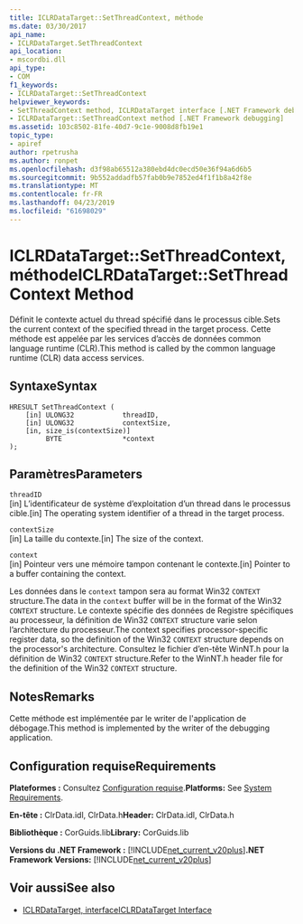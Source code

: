 ```yaml
---
title: ICLRDataTarget::SetThreadContext, méthode
ms.date: 03/30/2017
api_name:
- ICLRDataTarget.SetThreadContext
api_location:
- mscordbi.dll
api_type:
- COM
f1_keywords:
- ICLRDataTarget::SetThreadContext
helpviewer_keywords:
- SetThreadContext method, ICLRDataTarget interface [.NET Framework debugging]
- ICLRDataTarget::SetThreadContext method [.NET Framework debugging]
ms.assetid: 103c8502-81fe-40d7-9c1e-9008d8fb19e1
topic_type:
- apiref
author: rpetrusha
ms.author: ronpet
ms.openlocfilehash: d3f98ab65512a380ebd4dc0ecd50e36f94a6d6b5
ms.sourcegitcommit: 9b552addadfb57fab0b9e7852ed4f1f1b8a42f8e
ms.translationtype: MT
ms.contentlocale: fr-FR
ms.lasthandoff: 04/23/2019
ms.locfileid: "61698029"
---
```

# <a name="iclrdatatargetsetthreadcontext-method"></a><span data-ttu-id="b2326-102">ICLRDataTarget::SetThreadContext, méthode</span><span class="sxs-lookup"><span data-stu-id="b2326-102">ICLRDataTarget::SetThreadContext Method</span></span>
<span data-ttu-id="b2326-103">Définit le contexte actuel du thread spécifié dans le processus cible.</span><span class="sxs-lookup"><span data-stu-id="b2326-103">Sets the current context of the specified thread in the target process.</span></span> <span data-ttu-id="b2326-104">Cette méthode est appelée par les services d’accès de données common language runtime (CLR).</span><span class="sxs-lookup"><span data-stu-id="b2326-104">This method is called by the common language runtime (CLR) data access services.</span></span>  
  
## <a name="syntax"></a><span data-ttu-id="b2326-105">Syntaxe</span><span class="sxs-lookup"><span data-stu-id="b2326-105">Syntax</span></span>  
  
```  
HRESULT SetThreadContext (  
    [in] ULONG32            threadID,  
    [in] ULONG32            contextSize,  
    [in, size_is(contextSize)]   
         BYTE               *context  
);  
```  
  
## <a name="parameters"></a><span data-ttu-id="b2326-106">Paramètres</span><span class="sxs-lookup"><span data-stu-id="b2326-106">Parameters</span></span>  
 `threadID`  
 <span data-ttu-id="b2326-107">[in] L’identificateur de système d’exploitation d’un thread dans le processus cible.</span><span class="sxs-lookup"><span data-stu-id="b2326-107">[in] The operating system identifier of a thread in the target process.</span></span>  
  
 `contextSize`  
 <span data-ttu-id="b2326-108">[in] La taille du contexte.</span><span class="sxs-lookup"><span data-stu-id="b2326-108">[in] The size of the context.</span></span>  
  
 `context`  
 <span data-ttu-id="b2326-109">[in] Pointeur vers une mémoire tampon contenant le contexte.</span><span class="sxs-lookup"><span data-stu-id="b2326-109">[in] Pointer to a buffer containing the context.</span></span>  
  
 <span data-ttu-id="b2326-110">Les données dans le `context` tampon sera au format Win32 `CONTEXT` structure.</span><span class="sxs-lookup"><span data-stu-id="b2326-110">The data in the `context` buffer will be in the format of the Win32 `CONTEXT` structure.</span></span> <span data-ttu-id="b2326-111">Le contexte spécifie des données de Registre spécifiques au processeur, la définition de Win32 `CONTEXT` structure varie selon l’architecture du processeur.</span><span class="sxs-lookup"><span data-stu-id="b2326-111">The context specifies processor-specific register data, so the definition of the Win32 `CONTEXT` structure depends on the processor's architecture.</span></span> <span data-ttu-id="b2326-112">Consultez le fichier d’en-tête WinNT.h pour la définition de Win32 `CONTEXT` structure.</span><span class="sxs-lookup"><span data-stu-id="b2326-112">Refer to the WinNT.h header file for the definition of the Win32 `CONTEXT` structure.</span></span>  
  
## <a name="remarks"></a><span data-ttu-id="b2326-113">Notes</span><span class="sxs-lookup"><span data-stu-id="b2326-113">Remarks</span></span>  
 <span data-ttu-id="b2326-114">Cette méthode est implémentée par le writer de l'application de débogage.</span><span class="sxs-lookup"><span data-stu-id="b2326-114">This method is implemented by the writer of the debugging application.</span></span>  
  
## <a name="requirements"></a><span data-ttu-id="b2326-115">Configuration requise</span><span class="sxs-lookup"><span data-stu-id="b2326-115">Requirements</span></span>  
 <span data-ttu-id="b2326-116">**Plateformes :** Consultez [Configuration requise](../../../../docs/framework/get-started/system-requirements.md).</span><span class="sxs-lookup"><span data-stu-id="b2326-116">**Platforms:** See [System Requirements](../../../../docs/framework/get-started/system-requirements.md).</span></span>  
  
 <span data-ttu-id="b2326-117">**En-tête :** ClrData.idl, ClrData.h</span><span class="sxs-lookup"><span data-stu-id="b2326-117">**Header:** ClrData.idl, ClrData.h</span></span>  
  
 <span data-ttu-id="b2326-118">**Bibliothèque :** CorGuids.lib</span><span class="sxs-lookup"><span data-stu-id="b2326-118">**Library:** CorGuids.lib</span></span>  
  
 <span data-ttu-id="b2326-119">**Versions du .NET Framework :** [!INCLUDE[net_current_v20plus](../../../../includes/net-current-v20plus-md.md)]</span><span class="sxs-lookup"><span data-stu-id="b2326-119">**.NET Framework Versions:** [!INCLUDE[net_current_v20plus](../../../../includes/net-current-v20plus-md.md)]</span></span>  
  
## <a name="see-also"></a><span data-ttu-id="b2326-120">Voir aussi</span><span class="sxs-lookup"><span data-stu-id="b2326-120">See also</span></span>

- [<span data-ttu-id="b2326-121">ICLRDataTarget, interface</span><span class="sxs-lookup"><span data-stu-id="b2326-121">ICLRDataTarget Interface</span></span>](../../../../docs/framework/unmanaged-api/debugging/iclrdatatarget-interface.md)
